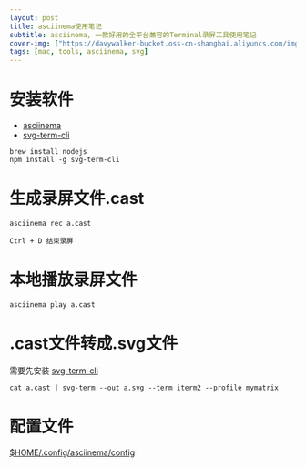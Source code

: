 ```yaml
---
layout: post
title: asciinema使用笔记
subtitle: asciinema, 一款好用的全平台兼容的Terminal录屏工具使用笔记
cover-img: ["https://davywalker-bucket.oss-cn-shanghai.aliyuncs.com/img/202206122039785.svg"]
tags: [mac, tools, asciinema, svg]
---
```


# 安装软件
- [asciinema](https://github.com/asciinema/asciinema)
- [svg-term-cli](https://github.com/marionebl/svg-term-cli)

```shell
brew install nodejs
npm install -g svg-term-cli
```


# 生成录屏文件.cast

```shell
asciinema rec a.cast
```

`Ctrl + D 结束录屏`

# 本地播放录屏文件

```shell
asciinema play a.cast
```

# .cast文件转成.svg文件
需要先安装 [svg-term-cli](https://github.com/marionebl/svg-term-cli)

```shell
cat a.cast | svg-term --out a.svg --term iterm2 --profile mymatrix
```

# 配置文件

[$HOME/.config/asciinema/config](https://asciinema.org/docs/config)

